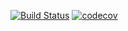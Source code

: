 [![Build Status](https://travis-ci.org/open-synergy/opnsynid-business-requirement.svg?branch=8.0)](https://travis-ci.org/open-synergy/opnsynid-business-requirement)
[![codecov](https://codecov.io/gh/open-synergy/opnsynid-business-requirement/branch/8.0/graph/badge.svg)](https://codecov.io/gh/open-synergy/opnsynid-business-requirement)
